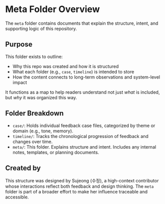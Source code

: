 # Meta Folder Overview

The `meta` folder contains documents that explain the structure, intent, and supporting logic of this repository.

## Purpose

This folder exists to outline:
- Why this repo was created and how it is structured
- What each folder (e.g., `case`, `timeline`) is intended to store
- How the content connects to long-term observations and system-level impact

It functions as a map to help readers understand not just *what* is included, but *why* it was organized this way.

## Folder Breakdown

- `case/`: Holds individual feedback case files, categorized by theme or domain (e.g., tone, memory).
- `timeline/`: Tracks the chronological progression of feedback and changes over time.
- `meta/`: This folder. Explains structure and intent. Includes any internal notes, templates, or planning documents.

## Created by

This structure was designed by Sujeong (수정), a high-context contributor whose interactions reflect both feedback and design thinking. The `meta` folder is part of a broader effort to make her influence traceable and accessible.


